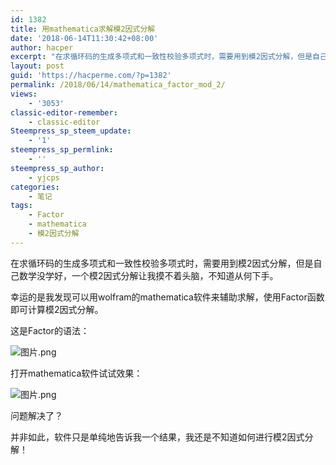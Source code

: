 ```yaml
---
id: 1382
title: 用mathematica求解模2因式分解
date: '2018-06-14T11:30:42+08:00'
author: hacper
excerpt: "在求循环码的生成多项式和一致性校验多项式时，需要用到模2因式分解，但是自己数学没学好，一个模2因式分解让我摸不着头脑，不知道从何下手。\n\n幸运的是我发现可以用wolfram的mathematica软件来辅助求解，使用Factor函数即可计算模2因式分解。"
layout: post
guid: 'https://hacperme.com/?p=1382'
permalink: /2018/06/14/mathematica_factor_mod_2/
views:
    - '3053'
classic-editor-remember:
    - classic-editor
Steempress_sp_steem_update:
    - '1'
steempress_sp_permlink:
    - ''
steempress_sp_author:
    - yjcps
categories:
    - 笔记
tags:
    - Factor
    - mathematica
    - 模2因式分解
---
```


在求循环码的生成多项式和一致性校验多项式时，需要用到模2因式分解，但是自己数学没学好，一个模2因式分解让我摸不着头脑，不知道从何下手。

幸运的是我发现可以用wolfram的mathematica软件来辅助求解，使用Factor函数即可计算模2因式分解。

这是Factor的语法：

![图片.png](https://steemitimages.com/p/7ohP4GDMGPrUMp8dW6yuJTR9MKNu8P8DCXDU9qmmpmrK7Qn1iFHtcnXf2kcotuXK3Z7MyDusxoTYUDrb97v8wARVfYi3D2rVo9eM)

打开mathematica软件试试效果：

![图片.png](https://steemitimages.com/p/7ohP4GDMGPrUMp8dW6yuJTR9MKNu8P8DCXDU9qmmhxwhSHuMa4JE6rjvmZMmywggvjGRQtQ4ATZFjcDuCzqXWm6agKz5VdRgMUuv)

问题解决了？

并非如此，软件只是单纯地告诉我一个结果，我还是不知道如何进行模2因式分解！
